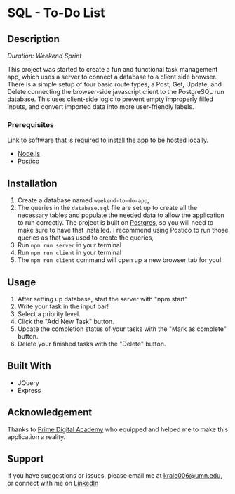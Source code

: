 # SQL - To-Do List

## Description

_Duration: Weekend Sprint_

This project was started to create a fun and functional task management app, which uses a server to connect a database to a client side browser. There is a simple setup of four basic route types, a Post, Get, Update, and Delete connecting the browser-side javascript client to the PostgreSQL run database. This uses client-side logic to prevent empty improperly filled inputs, and convert imported data into more user-friendly labels. 

<!--To see the fully functional site, please visit: [DEPLOYED VERSION OF APP](www.heroku.com) This will be updated once website is deployed-->

### Prerequisites

Link to software that is required to install the app to be hosted locally.

- [Node.js](https://nodejs.org/en/)
- [Postico](https://eggerapps.at/postico/)

## Installation


1. Create a database named `weekend-to-do-app`,
2. The queries in the `database.sql` file are set up to create all the necessary tables and populate the needed data to allow the application to run correctly. The project is built on [Postgres](https://www.postgresql.org/download/), so you will need to make sure to have that installed. I recommend using Postico to run those queries as that was used to create the queries, 
3. Run `npm run server` in your terminal
4. Run `npm run client` in your terminal
5. The `npm run client` command will open up a new browser tab for you!

## Usage

1. After setting up database, start the server with "npm start" 
2. Write your task in the input bar!
3. Select a priority level.
4. Click the "Add New Task" button.
5. Update the completion status of your tasks with the "Mark as complete" button.
6. Delete your finished tasks with the "Delete" button.


## Built With

- JQuery
- Express

## Acknowledgement
Thanks to [Prime Digital Academy](www.primeacademy.io) who equipped and helped me to make this application a reality.

## Support
If you have suggestions or issues, please email me at krale006@umn.edu, or connect with me on [LinkedIn](https://www.linkedin.com/in/joshua-kralewski-846524210/)